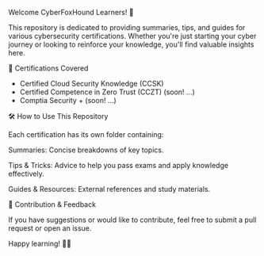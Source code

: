 Welcome CyberFoxHound Learners! 🚀

This repository is dedicated to providing summaries, tips, and guides for various cybersecurity certifications. Whether you're just starting your cyber journey or looking to reinforce your knowledge, you'll find valuable insights here.

📜 Certifications Covered

- Certified Cloud Security Knowledge (CCSK)
- Certified Competence in Zero Trust (CCZT) (soon! ...)
- Comptia Security + (soon! ...)

🛠️ How to Use This Repository

Each certification has its own folder containing:

Summaries: Concise breakdowns of key topics.

Tips & Tricks: Advice to help you pass exams and apply knowledge effectively.

Guides & Resources: External references and study materials.

📌 Contribution & Feedback

If you have suggestions or would like to contribute, feel free to submit a pull request or open an issue.

Happy learning! 🦊🔐

